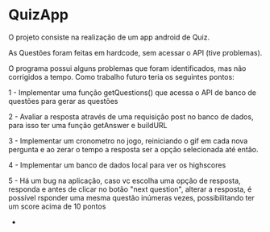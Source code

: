 # QuizApp

O projeto consiste na realização de um app android de Quiz.

As Questões foram feitas em hardcode, sem acessar o API (tive problemas).

O programa possui alguns problemas que foram identificados, mas não corrigidos a tempo. Como trabalho futuro teria os seguintes pontos:

1 - Implementar uma função getQuestions() que acessa o API de banco de questões para gerar as questões

2 - Avaliar a resposta através de uma requisição post no banco de dados, para isso ter uma função getAnswer e buildURL

3 - Implementar um cronometro no jogo, reiniciando o gif em cada nova pergunta e ao zerar o tempo a resposta ser a opção selecionada até então.

4 - Implementar um banco de dados local para ver os highscores

5 - Há um bug na aplicação, caso vc escolha uma opção de resposta, responda e antes de clicar no botão
"next question", alterar a resposta, é possível rsponder uma mesma questão inúmeras vezes, possibilitando ter um score acima de 10 pontos

- 
